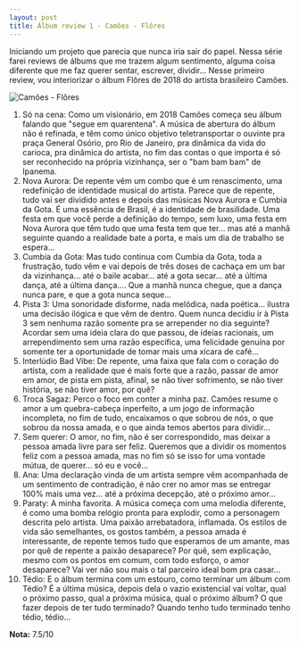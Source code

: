 ```yaml
---
layout: post
title: Álbum review 1 - Camões - Flôres  
---
```


Iniciando um projeto que parecia que nunca iria sair do papel. Nessa série farei reviews de álbums que me trazem algum sentimento, alguma coisa diferente que me faz querer sentar, escrever, dividir... Nesse primeiro review, vou interiorizar o álbum Flôres de 2018 do artista brasileiro Camões.

![Camões - Flôres](/img/albums-reviews/1-camoes-flores.jpg)

1. Só na cena: Como um visionário, em 2018 Camões começa seu álbum falando que "segue em quarentena". A música de abertura do álbum não é refinada, e têm como único objetivo teletransportar o ouvinte pra praça General Osório, pro Rio de Janeiro, pra dinâmica da vida do carioca, pra dinâmica do artista, no fim das contas o que importa é só ser reconhecido na própria vizinhança, ser o "bam bam bam" de Ipanema.
2. Nova Aurora: De repente vêm um combo que é um renascimento, uma redefinição de identidade musical do artista. Parece que de repente, tudo vai ser dividido antes e depois das músicas Nova Aurora e Cumbia da Gota. É uma essência de Brasil, é a identidade de brasilidade. Uma festa em que você perde a definição do tempo, sem luxo, uma festa em Nova Aurora que têm tudo que uma festa tem que ter... mas até a manhã seguinte quando a realidade bate a porta, e mais um dia de trabalho se espera...
3. Cumbia da Gota: Mas tudo continua com Cumbia da Gota, toda a frustração, tudo vêm e vai depois de três doses de cachaça em um bar da vizinhança... até o baile acabar... até a gota secar... até a última dança, até a última dança.... Que a manhã nunca chegue, que a dança nunca pare, e que a gota nunca seque...
4. Pista 3: Uma sonoridade disforme, nada melódica, nada poética... ilustra uma decisão ilógica e que vêm de dentro. Quem nunca decidiu ir à Pista 3 sem nenhuma razão somente pra se arrepender no dia seguinte? Acordar sem uma ideia clara do que passou, de ideias racionais, um arrependimento sem uma razão específica, uma felicidade genuína por somente ter a oportunidade de tomar mais uma xícara de café...
5. Interlúdio Bad Vibe: De repente, uma faixa que fala com o coração do artista, com a realidade que é mais forte que a razão, passar de amor em amor, de pista em pista, afinal, se não tiver sofrimento, se não tiver história, se não tiver amor, por quê?
6. Troca Sagaz: Perco o foco em conter a minha paz. Camões resume o amor a um quebra-cabeça inperfeito, a um jogo de informação incompleta, no fim de tudo, encaixamos o que sobrou de nós, o que sobrou da nossa amada, e o que ainda temos abertos para dividir...
7. Sem querer: O amor, no fim, não é ser correspondido, mas deixar a pessoa amada livre para ser feliz. Queremos que a dividir os momentos feliz com a pessoa amada, mas no fim só se isso for uma vontade mútua, de querer... só eu e você...
8. Ana: Uma declaração vinda de um artista sempre vêm acompanhada de um sentimento de contradição, é não crer no amor mas se entregar 100% mais uma vez... até a próxima decepção, até o próximo amor...
9. Paraty: A minha favorita. A música começa com uma melodia diferente, é como uma bomba relógio pronta para explodir, como a personagem descrita pelo artista. Uma paixão arrebatadora, inflamada. Os estilos de vida são semelhantes, os gostos também, a pessoa amada é interessante, de repente temos tudo que esperamos de um amante, mas por quê de repente a paixão desaparece? Por quê, sem explicação, mesmo com os pontos em comum, com todo esforço, o amor desaparece? Vai ver não sou mais o tal parceiro ideal bom pra casar...
10. Tédio: E o álbum termina com um estouro, como terminar um álbum com Tédio? É a última música, depois dela o vazio existencial vai voltar, qual o próximo passo, qual a próxima música, qual o próximo álbum? O que fazer depois de ter tudo terminado? Quando tenho tudo terminado tenho tédio, tédio...

**Nota:** 7.5/10
